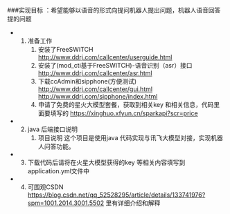 ###实现目标 ：希望能够以语音的形式向提问机器人提出问题，机器人语音回答提的问题

+ 1. 准备工作
       1. 安装了FreeSWITCH   http://www.ddrj.com/callcenter/userguide.html
       2. 安装了(mod_cti基于FreeSWITCH)-语音识别（asr）接口  http://www.ddrj.com/callcenter/asr.html
       3. 下载ccAdmin和sipphone(方便测试)  http://www.ddrj.com/callcenter/gui.html  http://www.ddrj.com/sipphone/index.html
       4. 申请了免费的星火大模型套餐，获取到相关key 和相关信息，代码里面要填写的  https://xinghuo.xfyun.cn/sparkapi?scr=price
+ 2. java 后端接口说明
        1. 项目说明
                这个项目是使用java 代码实现与讯飞大模型对接，实现机器人问答功能。
+ 3. 下载代码后请将在火星大模型获得的key 等相关内容填写到 application.yml文件中
+ 4. 可围观CSDN https://blog.csdn.net/qq_52528295/article/details/133741976?spm=1001.2014.3001.5502  里有详细介绍和解释
